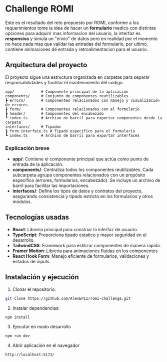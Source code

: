 # Challenge ROMI

Este es el resultado del reto propuesto por ROMI, conforme a los requerimientos tome la idea de hacer un **formulario** medico con distintas opciones para adquirir mas informacion del usuario,
la interfaz es **responsiva** y simula un "envio" de datos pero en realidad por el momento no hace nada mas que validar las entradas del formulario, por ultimo, contiene animaciones de entrada y retroalimentacion
para el usuario.

## Arquitectura del proyecto

El proyecto sigue una estructura organizada en carpetas para separar responsabilidades y facilitar el mantenimiento del código.

```text
app/            # Componente principal de la aplicación
components/     # Conjunto de componentes reutilizables
┣ errors/       # Componentes relacionados con manejo y visualización de errores
┣ form/         # Componentes relacionados con el formulario
┣ header/       # Componentes del encabezado
┗ index.ts      # Archivo de barril para exportar componentes desde la carpeta
interfaces/     # Tipados
┣ form.interface.ts # Tipado específico para el formulario
┗ index.ts      # Archivo de barril para exportar interfaces
```

### Explicación breve

-   **app/**: Contiene el componente principal que actúa como punto de entrada de la aplicación.
-   **components/**: Centraliza todos los componentes reutilizables. Cada subcarpeta agrupa componentes relacionados con un propósito específico (errores, formularios, encabezado). Se incluye un archivo de barril para facilitar las importaciones.
-   **interfaces/**: Define los tipos de datos y contratos del proyecto, asegurando consistencia y tipado estricto en los formularios y otros módulos.

## Tecnologías usadas

-   **React**: Libreria principal para construir la interfaz de usuario.
-   **TypeScript**: Proporciona tipado estatico y mayor seguridad en el desarrollo.
-   **TailwindCSS**: Framework para estilizar componentes de manera rápida.
-   **Framer Motion**: Libreria para animaciones fluidas en los componentes
-   **React Hook Form**: Manejo eficiente de formularios, validaciones y estados de inputs.

## Instalación y ejecución

1. Clonar el repositorio:

```bash
git clone https://github.com/AlexEP11/romi-challenge.git
```

2. Instalar dependencias:

```bash
npm install
```

3. Ejecutar en modo desarrollo

```bash
npm run dev
```

4. Abrir aplicación en el navegador

```bash
http://localhost:5173/
```
